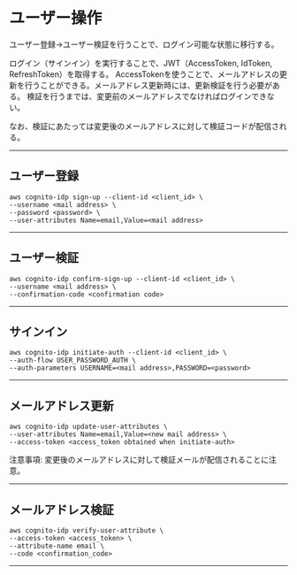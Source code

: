 # ユーザー操作

ユーザー登録→ユーザー検証を行うことで、ログイン可能な状態に移行する。

ログイン（サインイン）を実行することで、JWT（AccessToken, IdToken, RefreshToken）を取得する。
AccessTokenを使うことで、メールアドレスの更新を行うことができる。メールアドレス更新時には、更新検証を行う必要がある。
検証を行うまでは、変更前のメールアドレスでなければログインできない。

なお、検証にあたっては変更後のメールアドレスに対して検証コードが配信される。

---

## ユーザー登録

```
aws cognito-idp sign-up --client-id <client_id> \
--username <mail address> \
--password <password> \
--user-attributes Name=email,Value=<mail address>
```

---

## ユーザー検証

```
aws cognito-idp confirm-sign-up --client-id <client_id> \
--username <mail address> \
--confirmation-code <confirmation code>
```

---

## サインイン

```
aws cognito-idp initiate-auth --client-id <client_id> \
--auth-flow USER_PASSWORD_AUTH \
--auth-parameters USERNAME=<mail address>,PASSWORD=<password>
```

---

## メールアドレス更新

```
aws cognito-idp update-user-attributes \
--user-attributes Name=email,Value=<new mail address> \
--access-token <access_token obtained when initiate-auth>
```

注意事項: 変更後のメールアドレスに対して検証メールが配信されることに注意。

---

## メールアドレス検証

```
aws cognito-idp verify-user-attribute \
--access-token <access_token> \
--attribute-name email \
--code <confirmation_code>
```

---
